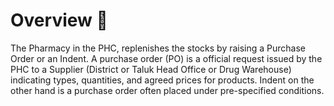 # Overview 📝

The Pharmacy in the PHC, replenishes the stocks by raising a Purchase Order or an Indent.  A purchase order (PO) is a official request issued by the PHC to a Supplier (District or Taluk Head Office or Drug Warehouse) indicating types, quantities, and agreed prices for products. Indent on the other hand is a purchase order often placed under pre-specified conditions.

